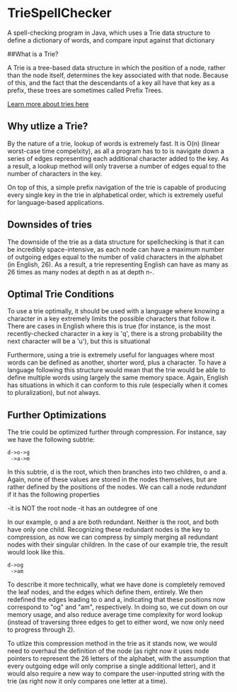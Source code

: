 # TrieSpellChecker
A spell-checking program in Java, which uses a Trie data structure to define a dictionary of words, and compare input against that dictionary

##What is a Trie?

A Trie is a tree-based data structure in which the position of a node, rather than the node itself, determines the key associated with that node. Because of this, and the fact that the descendants of a key all have that key as a prefix, these trees are sometimes called Prefix Trees.

[Learn more about tries here](https://en.wikipedia.org/wiki/Trie)

## Why utlize a Trie?

By the nature of a trie, lookup of words is extremely fast. It is O(n) (linear worst-case time compelxity), as all a program has to to is navigate down a series of edges representing each additional character added to the key. As a result, a lookup method will only traverse a number of edges equal to the number of characters in the key.

On top of this, a simple prefix navigation of the trie is capable of producing every single key in the trie in alphabetical order, which is extremely useful for language-based applications.

## Downsides of tries

The downside of the trie as a data structure for spellchecking is that it can be incredibly space-intensive, as each node can have a maximum number of outgoing edges equal to the number of valid characters in the alphabet (in English, 26). As a result, a trie representing English can have as many as 26 times as many nodes at depth n as at depth n-.

## Optimal Trie Conditions

To use a trie optimally, it should be used with a language where knowing a character in a key extremely limits the possible characters that follow it. There are cases in English where this is true (for instance, is the most recently-checked character in a key is 'q', there is a strong probability the next character will be a 'u'), but this is situational

Furthermore, using a trie is extremely useful for languages where most words can be defined as another, shorter word, plus a character. To have a language following this structure would mean that the trie would be able to define multiple words using largely the same memory space. Again, English has situations in which it can conform to this rule (especially when it comes to pluralization), but not always.

## Further Optimizations

The trie could be optimized further through compression. For instance, say we have the following subtrie:

	d->o->g
	 ->a->m

In this subtrie, d is the root, which then branches into two children, o and a. Again, none of these values are stored in the nodes themselves, but are rather defined by the positions of the nodes. We can call a node *redundant* if it has the following properties

-it is NOT the root node
-it has an outdegree of one

In our example, o and a are both redundant. Neither is the root, and both have only one child. Recognizing these redundant nodes is the key to compression, as now we can compress by simply merging all redundant nodes with their singular children. In the case of our example trie, the result would look like this.
	
	d->og
	 ->am

To describe it more technically, what we have done is completely removed the leaf nodes, and the edges which define them, entirely. We then redefined the edges leading to o and a, indicating that these positions now correspond to "og" and "am", respectively. In doing so, we cut down on our memory usage, and also reduce average time complexity for word lookup (instead of traversing three edges to get to either word, we now only need to progress through 2).

To utlize this compression method in the trie as it stands now, we would need to overhaul the definition of the node (as right now it uses node pointers to represent the 26 letters of the alphabet, with the assumption that every outgoing edge will only comprise a single additional letter), and it would also require a new way to compare the user-inputted string with the trie (as right now it only compares one letter at a time).

